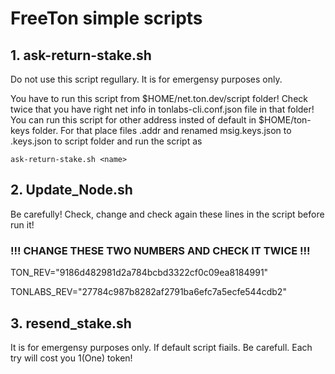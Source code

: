 # FreeTon simple scripts

## 1. ask-return-stake.sh

Do not use this script regullary. It is for emergensy purposes only.

You have to run this script from $HOME/net.ton.dev/script folder!
Check twice that you have right net info in tonlabs-cli.conf.json file in that folder!
You can run this script for other address insted of default in $HOME/ton-keys folder. For that place files <name>.addr and renamed msig.keys.json to <name>.keys.json to script folder and run the script as 

`ask-return-stake.sh <name> `

## 2. Update_Node.sh

Be carefully! Check, change and check again these lines in the script before run it!
### !!! CHANGE THESE TWO NUMBERS AND CHECK IT TWICE !!!

TON_REV="9186d482981d2a784bcbd3322cf0c09ea8184991"

TONLABS_REV="27784c987b8282af2791ba6efc7a5ecfe544cdb2"

## 3. resend_stake.sh

It is for emergensy purposes only. If default script fiails.
Be carefull. Each try will cost you 1(One) token!
